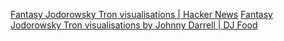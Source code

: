
[Fantasy Jodorowsky Tron visualisations | Hacker News](https://news.ycombinator.com/item?id=33752684)
[Fantasy Jodorowsky Tron visualisations by Johnny Darrell | DJ Food](https://www.djfood.org/fantasy-jodorowsky-tron-visualisations-by-johnny-darrell/)
